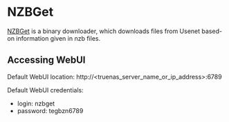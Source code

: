 # NZBGet

[NZBGet](https://github.com/nzbgetcom/nzbget) is a binary downloader, which downloads files from Usenet based-on information given in nzb files.

## Accessing WebUI

Default WebUI location: http://<truenas_server_name_or_ip_address>:6789

Default WebUI credentials:

- login: nzbget
- password: tegbzn6789
